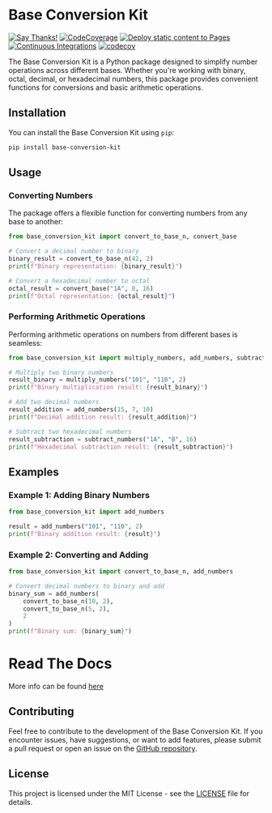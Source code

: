 # Base Conversion Kit

[![Say Thanks!](https://img.shields.io/badge/Say%20Thanks-!-1EAEDB.svg)](https://saythanks.io/to/porfanid)
[![CodeCoverage](https://github.com/porfanid/base-conversion-kit/actions/workflows/codecov.yml/badge.svg)](https://github.com/porfanid/base-conversion-kit/actions/workflows/codecov.yml)
[![Deploy static content to Pages](https://github.com/porfanid/base-conversion-kit/actions/workflows/deploy.yml/badge.svg)](https://github.com/porfanid/base-conversion-kit/actions/workflows/deploy.yml)
[![Continuous Integrations](https://github.com/porfanid/base-conversion-kit/actions/workflows/main.yml/badge.svg)](https://github.com/porfanid/base-conversion-kit/actions/workflows/main.yml)
[![codecov](https://codecov.io/github/porfanid/base-conversion-kit/graph/badge.svg?token=T9DNofKwo2)](https://codecov.io/gh/porfanid/base-conversion-kit)

The Base Conversion Kit is a Python package designed to simplify number operations across different bases. Whether you're working with binary, octal, decimal, or hexadecimal numbers, this package provides convenient functions for conversions and basic arithmetic operations.

## Installation

You can install the Base Conversion Kit using `pip`:

```bash
pip install base-conversion-kit
```

## Usage

### Converting Numbers

The package offers a flexible function for converting numbers from any base to another:

```python
from base_conversion_kit import convert_to_base_n, convert_base

# Convert a decimal number to binary
binary_result = convert_to_base_n(42, 2)
print(f"Binary representation: {binary_result}")

# Convert a hexadecimal number to octal
octal_result = convert_base("1A", 8, 16)
print(f"Octal representation: {octal_result}")
```

### Performing Arithmetic Operations

Performing arithmetic operations on numbers from different bases is seamless:

```python
from base_conversion_kit import multiply_numbers, add_numbers, subtract_numbers

# Multiply two binary numbers
result_binary = multiply_numbers("101", "110", 2)
print(f"Binary multiplication result: {result_binary}")

# Add two decimal numbers
result_addition = add_numbers(15, 7, 10)
print(f"Decimal addition result: {result_addition}")

# Subtract two hexadecimal numbers
result_subtraction = subtract_numbers("1A", "B", 16)
print(f"Hexadecimal subtraction result: {result_subtraction}")
```

## Examples

### Example 1: Adding Binary Numbers

```python
from base_conversion_kit import add_numbers

result = add_numbers("101", "110", 2)
print(f"Binary addition result: {result}")
```

### Example 2: Converting and Adding

```python
from base_conversion_kit import convert_to_base_n, add_numbers

# Convert decimal numbers to binary and add
binary_sum = add_numbers(
    convert_to_base_n(10, 2),
    convert_to_base_n(5, 2),
    2
)
print(f"Binary sum: {binary_sum}")
```

# Read The Docs

More info can be found [here](https://base-conversion-kit.readthedocs.io)

## Contributing

Feel free to contribute to the development of the Base Conversion Kit. If you encounter issues, have suggestions, or want to add features, please submit a pull request or open an issue on the [GitHub repository](https://github.com/porfanid/base-conversion-kit).

## License

This project is licensed under the MIT License - see the [LICENSE](https://github.com/porfanid/base-conversion-kit/blob/master/LICENSE) file for details.
